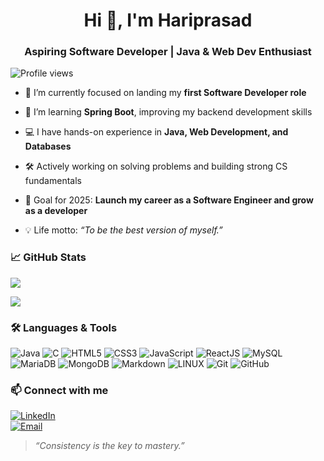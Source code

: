 <h1 align="center">Hi 👋, I'm Hariprasad</h1>
<h3 align="center">Aspiring Software Developer | Java & Web Dev Enthusiast</h3>

<p align="left">
  <img src="https://komarev.com/ghpvc/?username=hariprasad20xx&label=Profile%20views&color=0e75b6&style=flat" alt="Profile views" />
</p>

- 🔭 I’m currently focused on landing my **first Software Developer role**
  
- 🌱 I’m learning **Spring Boot**, improving my backend development skills
  
- 💻 I have hands-on experience in **Java, Web Development, and Databases**
  
- 🛠️ Actively working on solving problems and building strong CS fundamentals
  
- 🚀 Goal for 2025: **Launch my career as a Software Engineer and grow as a developer**
  
- 💡 Life motto: *“To be the best version of myself.”*


### 📈 GitHub Stats

![](https://github-readme-stats.vercel.app/api?username=hariprasad20xx&show_icons=true&theme=vue-dark&hide_border=true&include_all_commits=false&count_private=false)

![](https://github-readme-streak-stats.herokuapp.com/?user=hariprasad20xx&theme=vue-dark&hide_border=true)<br/>


### 🛠️ Languages & Tools

![Java](https://img.shields.io/badge/java-%23ED8B00.svg?style=flat&logo=openjdk&logoColor=white)
![C](https://img.shields.io/badge/c-%2300599C.svg?style=flat&logo=c&logoColor=white)
![HTML5](https://img.shields.io/badge/html5-%23E34F26.svg?style=flat&logo=html5&logoColor=white)
![CSS3](https://img.shields.io/badge/css3-%231572B6.svg?style=flat&logo=css3&logoColor=white)
![JavaScript](https://img.shields.io/badge/javascript-%23323330.svg?style=flat&logo=javascript&logoColor=%23F7DF1E)
![ReactJS](https://img.shields.io/badge/react-%2320232a.svg?style=flat&logo=react&logoColor=%2361DAFB)
![MySQL](https://img.shields.io/badge/mysql-%2300000f.svg?style=flat&logo=mysql&logoColor=white)
![MariaDB](https://img.shields.io/badge/-MariaDB-003545?style=flat&logo=mariadb)
![MongoDB](https://img.shields.io/badge/MongoDB-%234ea94b.svg?style=flat&logo=mongodb&logoColor=white)
![Markdown](https://img.shields.io/badge/-Markdown-000000?style=flat&logo=markdown)
![LINUX](https://img.shields.io/badge/Linux-FCC624?style=flat&logo=linux&logoColor=black)
![Git](https://img.shields.io/badge/git-%23F05033.svg?style=flat&logo=git&logoColor=white) 
![GitHub](https://img.shields.io/badge/github-%23121011.svg?style=flat&logo=github&logoColor=white)
### 📫 Connect with me

[![LinkedIn](https://img.shields.io/badge/-LinkedIn-blue?style=flat&logo=linkedin)](https://www.linkedin.com/in/hari-prasad-1b925a196)  
[![Email](https://img.shields.io/badge/-Email-white?style=flat&logo=gmail&logoColor=red)](mailto:hariprasadjnv963@gmail.com)


> *“Consistency is the key to mastery.”*
